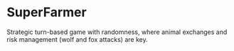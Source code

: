 # SuperFarmer
Strategic turn-based game with randomness, where animal exchanges and risk management (wolf and fox attacks) are key.
